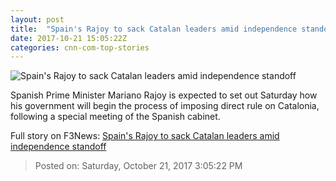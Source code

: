 ```yaml
---
layout: post
title:  "Spain's Rajoy to sack Catalan leaders amid independence standoff"
date: 2017-10-21 15:05:22Z
categories: cnn-com-top-stories
---
```


![Spain's Rajoy to sack Catalan leaders amid independence standoff](http://cdn.cnn.com/cnnnext/dam/assets/171021095424-mariano-rajoy-brussels-super-tease.jpg)

Spanish Prime Minister Mariano Rajoy is expected to set out Saturday how his government will begin the process of imposing direct rule on Catalonia, following a special meeting of the Spanish cabinet.


Full story on F3News: [Spain's Rajoy to sack Catalan leaders amid independence standoff](http://www.f3nws.com/n/avREzF)

> Posted on: Saturday, October 21, 2017 3:05:22 PM
